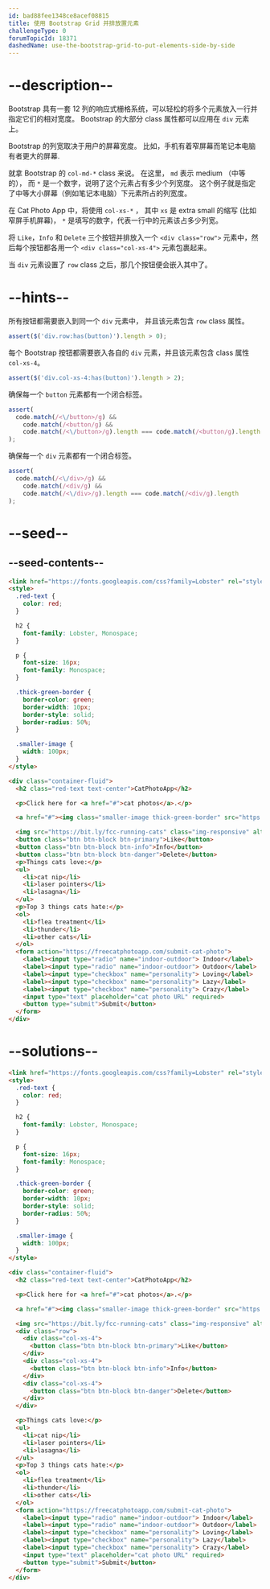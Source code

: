 ```yaml
---
id: bad88fee1348ce8acef08815
title: 使用 Bootstrap Grid 并排放置元素
challengeType: 0
forumTopicId: 18371
dashedName: use-the-bootstrap-grid-to-put-elements-side-by-side
---
```


# --description--

Bootstrap 具有一套 12 列的响应式栅格系统，可以轻松的将多个元素放入一行并指定它们的相对宽度。 Bootstrap 的大部分 class 属性都可以应用在 `div` 元素上。

Bootstrap 的列宽取决于用户的屏幕宽度。 比如，手机有着窄屏幕而笔记本电脑有者更大的屏幕.

就拿 Bootstrap 的 `col-md-*` class 来说。 在这里， `md` 表示 medium （中等的）， 而 `*` 是一个数字，说明了这个元素占有多少个列宽度。 这个例子就是指定了中等大小屏幕（例如笔记本电脑）下元素所占的列宽度。

在 Cat Photo App 中，将使用 `col-xs-*` ， 其中 `xs` 是 extra small 的缩写 (比如窄屏手机屏幕)， `*` 是填写的数字，代表一行中的元素该占多少列宽。

将 `Like`，`Info` 和 `Delete` 三个按钮并排放入一个 `<div class="row">` 元素中，然后每个按钮都各用一个 `<div class="col-xs-4">` 元素包裹起来。

当 `div` 元素设置了 `row` class 之后，那几个按钮便会嵌入其中了。

# --hints--

所有按钮都需要嵌入到同一个 `div` 元素中， 并且该元素包含 `row` class 属性。

```js
assert($('div.row:has(button)').length > 0);
```

每个 Bootstrap 按钮都需要嵌入各自的 `div` 元素，并且该元素包含 class 属性 `col-xs-4`。

```js
assert($('div.col-xs-4:has(button)').length > 2);
```

确保每一个 `button` 元素都有一个闭合标签。

```js
assert(
  code.match(/<\/button>/g) &&
    code.match(/<button/g) &&
    code.match(/<\/button>/g).length === code.match(/<button/g).length
);
```

确保每一个 `div` 元素都有一个闭合标签。

```js
assert(
  code.match(/<\/div>/g) &&
    code.match(/<div/g) &&
    code.match(/<\/div>/g).length === code.match(/<div/g).length
);
```

# --seed--

## --seed-contents--

```html
<link href="https://fonts.googleapis.com/css?family=Lobster" rel="stylesheet" type="text/css">
<style>
  .red-text {
    color: red;
  }

  h2 {
    font-family: Lobster, Monospace;
  }

  p {
    font-size: 16px;
    font-family: Monospace;
  }

  .thick-green-border {
    border-color: green;
    border-width: 10px;
    border-style: solid;
    border-radius: 50%;
  }

  .smaller-image {
    width: 100px;
  }
</style>

<div class="container-fluid">
  <h2 class="red-text text-center">CatPhotoApp</h2>

  <p>Click here for <a href="#">cat photos</a>.</p>

  <a href="#"><img class="smaller-image thick-green-border" src="https://bit.ly/fcc-relaxing-cat" alt="A cute orange cat lying on its back."></a>

  <img src="https://bit.ly/fcc-running-cats" class="img-responsive" alt="Three kittens running towards the camera.">
  <button class="btn btn-block btn-primary">Like</button>
  <button class="btn btn-block btn-info">Info</button>
  <button class="btn btn-block btn-danger">Delete</button>
  <p>Things cats love:</p>
  <ul>
    <li>cat nip</li>
    <li>laser pointers</li>
    <li>lasagna</li>
  </ul>
  <p>Top 3 things cats hate:</p>
  <ol>
    <li>flea treatment</li>
    <li>thunder</li>
    <li>other cats</li>
  </ol>
  <form action="https://freecatphotoapp.com/submit-cat-photo">
    <label><input type="radio" name="indoor-outdoor"> Indoor</label>
    <label><input type="radio" name="indoor-outdoor"> Outdoor</label>
    <label><input type="checkbox" name="personality"> Loving</label>
    <label><input type="checkbox" name="personality"> Lazy</label>
    <label><input type="checkbox" name="personality"> Crazy</label>
    <input type="text" placeholder="cat photo URL" required>
    <button type="submit">Submit</button>
  </form>
</div>
```

# --solutions--

```html
<link href="https://fonts.googleapis.com/css?family=Lobster" rel="stylesheet" type="text/css">
<style>
  .red-text {
    color: red;
  }

  h2 {
    font-family: Lobster, Monospace;
  }

  p {
    font-size: 16px;
    font-family: Monospace;
  }

  .thick-green-border {
    border-color: green;
    border-width: 10px;
    border-style: solid;
    border-radius: 50%;
  }

  .smaller-image {
    width: 100px;
  }
</style>

<div class="container-fluid">
  <h2 class="red-text text-center">CatPhotoApp</h2>

  <p>Click here for <a href="#">cat photos</a>.</p>

  <a href="#"><img class="smaller-image thick-green-border" src="https://bit.ly/fcc-relaxing-cat" alt="A cute orange cat lying on its back."></a>

  <img src="https://bit.ly/fcc-running-cats" class="img-responsive" alt="Three kittens running towards the camera.">
  <div class="row">
    <div class="col-xs-4">
      <button class="btn btn-block btn-primary">Like</button>
    </div>
    <div class="col-xs-4">
      <button class="btn btn-block btn-info">Info</button>
    </div>
    <div class="col-xs-4">
      <button class="btn btn-block btn-danger">Delete</button>
    </div>
  </div>

  <p>Things cats love:</p>
  <ul>
    <li>cat nip</li>
    <li>laser pointers</li>
    <li>lasagna</li>
  </ul>
  <p>Top 3 things cats hate:</p>
  <ol>
    <li>flea treatment</li>
    <li>thunder</li>
    <li>other cats</li>
  </ol>
  <form action="https://freecatphotoapp.com/submit-cat-photo">
    <label><input type="radio" name="indoor-outdoor"> Indoor</label>
    <label><input type="radio" name="indoor-outdoor"> Outdoor</label>
    <label><input type="checkbox" name="personality"> Loving</label>
    <label><input type="checkbox" name="personality"> Lazy</label>
    <label><input type="checkbox" name="personality"> Crazy</label>
    <input type="text" placeholder="cat photo URL" required>
    <button type="submit">Submit</button>
  </form>
</div>
```
